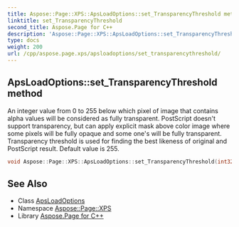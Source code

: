 ```yaml
---
title: Aspose::Page::XPS::ApsLoadOptions::set_TransparencyThreshold method
linktitle: set_TransparencyThreshold
second_title: Aspose.Page for C++
description: 'Aspose::Page::XPS::ApsLoadOptions::set_TransparencyThreshold method. An integer value from 0 to 255 below which pixel of image that contains alpha values will be considered as fully transparent. PostScript doesn''t support transparency, but can apply explicit mask above color image where some pixels will be fully opaque and some one''s will be fully transparent. Transparency threshold is used for finding the best likeness of original and PostScript result. Default value is 255 in C++.'
type: docs
weight: 200
url: /cpp/aspose.page.xps/apsloadoptions/set_transparencythreshold/
---
```

## ApsLoadOptions::set_TransparencyThreshold method


An integer value from 0 to 255 below which pixel of image that contains alpha values will be considered as fully transparent. PostScript doesn't support transparency, but can apply explicit mask above color image where some pixels will be fully opaque and some one's will be fully transparent. Transparency threshold is used for finding the best likeness of original and PostScript result. Default value is 255.

```cpp
void Aspose::Page::XPS::ApsLoadOptions::set_TransparencyThreshold(int32_t value)
```

## See Also

* Class [ApsLoadOptions](../)
* Namespace [Aspose::Page::XPS](../../)
* Library [Aspose.Page for C++](../../../)
